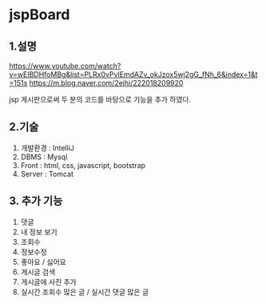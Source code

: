 # jspBoard

## 1.설명
https://www.youtube.com/watch?v=wEIBDHfoMBg&list=PLRx0vPvlEmdAZv_okJzox5wj2gG_fNh_6&index=1&t=151s
https://m.blog.naver.com/2ejhi/222018209920

jsp 게시판으로써 두 분의 코드를 바탕으로 기능을 추가 하였다.


## 2.기술
1. 개발환경 : IntelliJ
2. DBMS : Mysql
3. Front : html, css, javascript, bootstrap
4. Server : Tomcat

## 3. 추가 기능
1. 댓글
2. 내 정보 보기
3. 조회수
4. 정보수정
5. 좋아요 / 싫어요
6. 게시글 검색
7. 게시글에 사진 추가
8. 실시간 조회수 많은 글 / 실시간 댓글 많은 글
